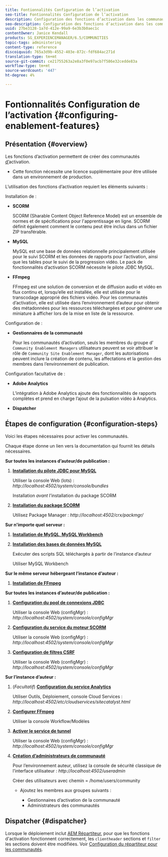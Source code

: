 ```yaml
---
title: Fontionnalités Configuration de l’activation
seo-title: Fontionnalités Configuration de l’activation
description: Configuration des fonctions d’activation dans les communautés
seo-description: Configuration des fonctions d’activation dans les communautés
uuid: 27be3128-1a7d-412e-99a9-6e3b3b0aec1c
contentOwner: Janice Kendall
products: SG_EXPERIENCEMANAGER/6.5/COMMUNITIES
topic-tags: administering
content-type: reference
discoiquuid: 765a3d9b-4552-403e-872c-fdf684ac271d
translation-type: tm+mt
source-git-commit: ce21755263a2e8a3f0e97acb7f586e32cedde83a
workflow-type: tm+mt
source-wordcount: '447'
ht-degree: 4%

---
```



# Fontionnalités Configuration de l’activation {#configuring-enablement-features}

## Présentation {#overview}

Les fonctions d’activation permettent de créer des communautés [d’](overview.md#enablement-community)activation.

* Cette fonction nécessite une licence supplémentaire pour être utilisée dans un environnement de production.

L’utilisation des fonctions d’activation requiert les éléments suivants :

Installation de :

* **SCORM**

   SCORM (Sharable Content Object Reference Model) est un ensemble de normes et de spécifications pour l&#39;apprentissage en ligne. SCORM définit également comment le contenu peut être inclus dans un fichier ZIP transférable.

* **MySQL**

   MySQL est une base de données relationnelle principalement utilisée pour le suivi SCORM et les données de rapports pour l’activation, ainsi que les tables pour le suivi de la progression vidéo. Le pack de fonctionnalités d’activation SCORM nécessite le pilote JDBC MySQL.

* **FFmpeg**

   FFmpeg est une solution de conversion et de diffusion audio et vidéo en flux continu et, lorsqu’elle est installée, elle est utilisée pour le transcodage approprié des fichiers [](../../help/sites-authoring/default-components-foundation.md#video)vidéo. Pour les communautés d’activation, elle est utilisée dans l’environnement d’auteur pour obtenir des métadonnées pour les ressources téléchargées et pour générer une miniature à afficher lors de la mise en liste de la ressource.

Configuration de :

* **Gestionnaires de la communauté**

   Pour les communautés d’activation, seuls les membres du groupe d’ `Community Enablement Managers` utilisateurs peuvent se voir attribuer le rôle de `Community Site Enablement Manager`, dont les autorisations peuvent inclure la création de contenu, les affectations et la gestion des membres dans l’environnement de publication.

Configuration facultative de :

* **Adobe Analytics**

   L’intégration à Adobe Analytics ajoute des fonctionnalités de rapports complètes et prend en charge l’ajout de la pulsation vidéo à Analytics.

* **Dispatcher**

## Étapes de configuration {#configuration-steps}

Voici les étapes nécessaires pour activer les communautés.

Chaque étape donne un lien vers la documentation qui fournit les détails nécessaires.

**Sur toutes les instances d’auteur/de publication :**

1. **[Installation du pilote JDBC pour MySQL](deploy-communities.md#jdbc-driver-for-mysql)**

   Utiliser la console Web (lots) : *http://localhost:4502/system/console/bundles*

   Installation *avant* l’installation du package SCORM

1. **[Installation du package SCORM](deploy-communities.md#scorm-package)**


   Utilisez Package Manager : *http://localhost:4502/crx/packmgr/*

**Sur n&#39;importe quel serveur :**

1. **[Installation de MySQL, MySQL Workbench](mysql.md)**

1. **[Installation des bases de données MySQL](mysql.md#database-setup)**

   Exécuter des scripts SQL téléchargés à partir de l’instance d’auteur

   Utiliser MySQL Workbench

**Sur le même serveur hébergeant l’instance d’auteur :**

1. **[Installation de FFmpeg](ffmpeg.md)**

**Sur toutes les instances d’auteur/de publication :**

1. **[Configuration du pool de connexions JDBC](mysql.md#configure-jdbc-connections)**

   Utiliser la console Web (configMgr) : *http://localhost:4502/system/console/configMgr*

1. **[Configuration du service du moteur SCORM](mysql.md#aem-communities-scormengine-service)**

   Utiliser la console Web (configMgr) : *http://localhost:4502/system/console/configMgr*

1. **[Configuration de filtres CSRF](mysql.md#adobe-granite-csrf-filter)**

   Utiliser la console Web (configMgr) : *http://localhost:4502/system/console/configMgr*

**Sur l’instance d’auteur :**

1. (*Facultatif*) **[Configuration du service Analytics](analytics.md)**

   Utiliser Outils, Déploiement, console Cloud Services : *http://localhost:4502/etc/cloudservices/sitecatalyst.html*

1. **[Configurer FFmpeg](ffmpeg.md#configure-ffmpeg-transcoding-service)**

   Utiliser la console Workflow/Modèles

1. **[Activer le service de tunnel](deploy-communities.md#tunnel-service-on-author)**

   Utiliser la console Web (configMgr) : *http://localhost:4502/system/console/configMgr*

1. **[Création d’administrateurs de communauté](users.md#creating-community-members)**

   Pour l’environnement auteur, utilisez la console de sécurité classique de l’interface utilisateur : *http://localhost:4502/useradmin*

   Créer des utilisateurs avec chemin = /home/users/community

   * Ajoutez les membres aux groupes suivants :

      * Gestionnaires d’activation de la communauté
      * Administrateurs des communautés

## Dispatcher {#dispatcher}

Lorsque le déploiement inclut [AEM Répartiteur](https://helpx.adobe.com/experience-manager/dispatcher/using/dispatcher.html), pour que les fonctions d&#39;activation fonctionnent correctement, les `clientheader` sections et `filter` les sections doivent être modifiées. Voir [Configuration du répartiteur pour les communautés](dispatcher.md#enablement).
